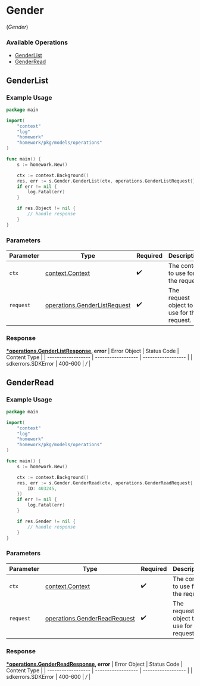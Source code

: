 # Gender
(*Gender*)

### Available Operations

* [GenderList](#genderlist)
* [GenderRead](#genderread)

## GenderList

### Example Usage

```go
package main

import(
	"context"
	"log"
	"homework"
	"homework/pkg/models/operations"
)

func main() {
    s := homework.New()

    ctx := context.Background()
    res, err := s.Gender.GenderList(ctx, operations.GenderListRequest{})
    if err != nil {
        log.Fatal(err)
    }

    if res.Object != nil {
        // handle response
    }
}
```

### Parameters

| Parameter                                                                        | Type                                                                             | Required                                                                         | Description                                                                      |
| -------------------------------------------------------------------------------- | -------------------------------------------------------------------------------- | -------------------------------------------------------------------------------- | -------------------------------------------------------------------------------- |
| `ctx`                                                                            | [context.Context](https://pkg.go.dev/context#Context)                            | :heavy_check_mark:                                                               | The context to use for the request.                                              |
| `request`                                                                        | [operations.GenderListRequest](../../pkg/models/operations/genderlistrequest.md) | :heavy_check_mark:                                                               | The request object to use for the request.                                       |


### Response

**[*operations.GenderListResponse](../../pkg/models/operations/genderlistresponse.md), error**
| Error Object       | Status Code        | Content Type       |
| ------------------ | ------------------ | ------------------ |
| sdkerrors.SDKError | 400-600            | */*                |

## GenderRead

### Example Usage

```go
package main

import(
	"context"
	"log"
	"homework"
	"homework/pkg/models/operations"
)

func main() {
    s := homework.New()

    ctx := context.Background()
    res, err := s.Gender.GenderRead(ctx, operations.GenderReadRequest{
        ID: 403245,
    })
    if err != nil {
        log.Fatal(err)
    }

    if res.Gender != nil {
        // handle response
    }
}
```

### Parameters

| Parameter                                                                        | Type                                                                             | Required                                                                         | Description                                                                      |
| -------------------------------------------------------------------------------- | -------------------------------------------------------------------------------- | -------------------------------------------------------------------------------- | -------------------------------------------------------------------------------- |
| `ctx`                                                                            | [context.Context](https://pkg.go.dev/context#Context)                            | :heavy_check_mark:                                                               | The context to use for the request.                                              |
| `request`                                                                        | [operations.GenderReadRequest](../../pkg/models/operations/genderreadrequest.md) | :heavy_check_mark:                                                               | The request object to use for the request.                                       |


### Response

**[*operations.GenderReadResponse](../../pkg/models/operations/genderreadresponse.md), error**
| Error Object       | Status Code        | Content Type       |
| ------------------ | ------------------ | ------------------ |
| sdkerrors.SDKError | 400-600            | */*                |
